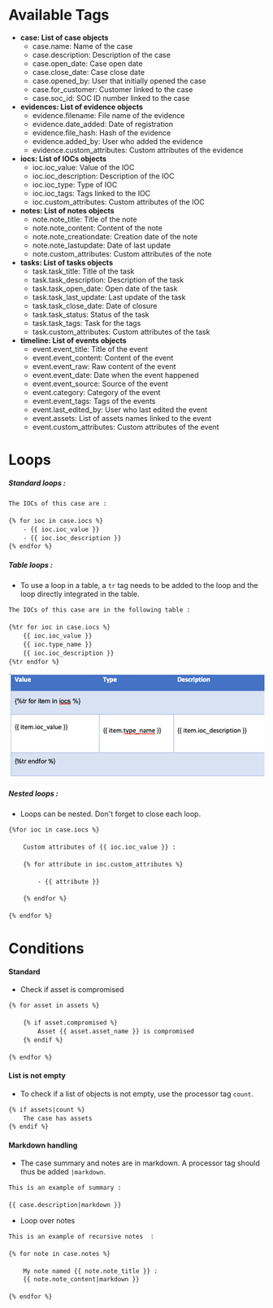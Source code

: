 # Available Tags

- **case: List of case objects**
  - case.name: Name of the case
  - case.description: Description of the case
  - case.open_date: Case open date 
  - case.close_date: Case close date 
  - case.opened_by: User that initially opened     the case 
  - case.for_customer: Customer linked to the case 
  - case.soc_id: SOC ID number linked to the     case 
- **evidences: List of evidence objects**
  - evidence.filename: File name of the evidence 
  - evidence.date_added: Date of registration 
  - evidence.file_hash: Hash of the evidence 
  - evidence.added_by: User who added the evidence
  - evidence.custom_attributes: Custom attributes of the      evidence
- **iocs: List of IOCs objects**
  - ioc.ioc_value: Value of the IOC 
  - ioc.ioc_description: Description of the IOC
  - ioc.ioc_type: Type of IOC 
  - ioc.ioc_tags: Tags linked to the IOC 
  - ioc.custom_attributes: Custom attributes of the IOC
- **notes: List of notes objects**
  - note.note_title: Title of the note 
  - note.note_content: Content of the note 
  - note.note_creationdate: Creation date of the note 
  - note.note_lastupdate: Date of last update 
  - note.custom_attributes: Custom attributes of the      note
- **tasks: List of tasks objects**
  - task.task_title: Title of the task 
  - task.task_description: Description of the task 
  - task.task_open_date: Open date of the task 
  - task.task_last_update: Last update of the task 
  - task.task_close_date: Date of closure 
  - task.task_status: Status of the task 
  - task.task_tags: Task for the tags 
  - task.custom_attributes: Custom attributes of the      task
- **timeline: List of events objects**
  - event.event_title: Title of the event 
  - event.event_content: Content of the event 
  - event.event_raw: Raw content of the event 
  - event.event_date: Date when the event happened      
  - event.event_source: Source of the event 
  - event.category: Category of the event 
  - event.event_tags: Tags of the events 
  - event.last_edited_by: User who last edited the      event 
  - event.assets: List of assets names linked      to the event
  - event.custom_attributes: Custom attributes of the      event



# Loops

##### Standard loops :

```xml
The IOCs of this case are : 
 
{% for ioc in case.iocs %}
    - {{ ioc.ioc_value }}
    - {{ ioc.ioc_description }}
{% endfor %}
```



##### Table loops :

- To use a loop in a table, a `tr` tag needs to be added to the loop and the loop directly integrated in the table. 

```xml
The IOCs of this case are in the following table : 
 
{%tr for ioc in case.iocs %}
    {{ ioc.ioc_value }}
    {{ ioc.type_name }}
    {{ ioc.ioc_description }}
{%tr endfor %}
```

![](..\assets\table.png)



##### Nested loops :

- Loops can be nested. Don't forget to close each loop. 

```xml
{%for ioc in case.iocs %}
 
    Custom attributes of {{ ioc.ioc_value }} :
 
    {% for attribute in ioc.custom_attributes %}
 
        - {{ attribute }}
 
    {% endfor %}
 
{% endfor %}
```

 

# Conditions

#### Standard

- Check if asset is compromised

```xml
{% for asset in assets %} 
 
    {% if asset.compromised %}
        Asset {{ asset.asset_name }} is compromised
    {% endif %}
 
{% endfor %}
```



#### List is not empty

- To check if a list of objects is not empty, use the processor tag `count`. 

```xml
{% if assets|count %} 
    The case has assets
{% endif %}
```



#### Markdown handling

- The case summary and notes are in markdown. A processor tag should thus be added `|markdown`.

```xml
This is an example of summary : 
 
{{ case.description|markdown }}
```



- Loop over notes

```xml
This is an example of recursive notes  : 
 
{% for note in case.notes %}
 
    My note named {{ note.note_title }} : 
    {{ note.note_content|markdown }}
 
{% endfor %}
```
